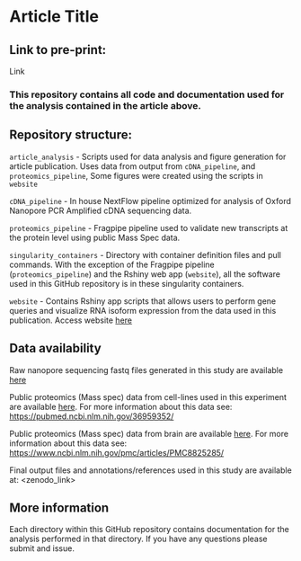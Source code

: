 # Article Title

## Link to pre-print:

Link

### This repository contains all code and documentation used for the analysis contained in the article above.

## Repository structure:

`article_analysis` - Scripts used for data analysis and figure generation for article publication. Uses data from output from `cDNA_pipeline`, and `proteomics_pipeline`, Some figures were created using the scripts in `website`


`cDNA_pipeline` - In house NextFlow pipeline optimized for analysis of Oxford Nanopore PCR Amplified cDNA sequencing data.


`proteomics_pipeline` - Fragpipe pipeline used to validate new transcripts at the protein level using public Mass Spec data.

`singularity_containers` - Directory with container definition files and pull commands. With the exception of the Fragpipe pipeline (`proteomics_pipeline`) and the Rshiny web app (`website`), all the software used in this GitHub repository is in these singularity containers.

`website` - Contains Rshiny app scripts that allows users to perform gene queries and visualize RNA isoform expression from the data used in this publication.
Access website [here](https://ebbertlab.shinyapps.io/Transcripts_and_counts/)

## Data availability

Raw nanopore sequencing fastq files generated in this study are available [here](https://www.synapse.org/ebbert_lab_brain_long_read_cDNA_discovery_project)

Public proteomics (Mass spec) data from cell-lines used in this experiment are available [here](https://proteomecentral.proteomexchange.org/cgi/GetDataset?ID=PXD024364). For more information about this data see: https://pubmed.ncbi.nlm.nih.gov/36959352/

Public proteomics (Mass spec) data from brain are available [here](https://www.synapse.org/#!Synapse:syn25006611/wiki/608683). For more information about this data see: https://www.ncbi.nlm.nih.gov/pmc/articles/PMC8825285/

Final output files and annotations/references used in this study are available at: <zenodo_link>


## More information

Each directory within this GitHub repository contains documentation for the analysis performed in that directory.
If you have any questions please submit and issue.
